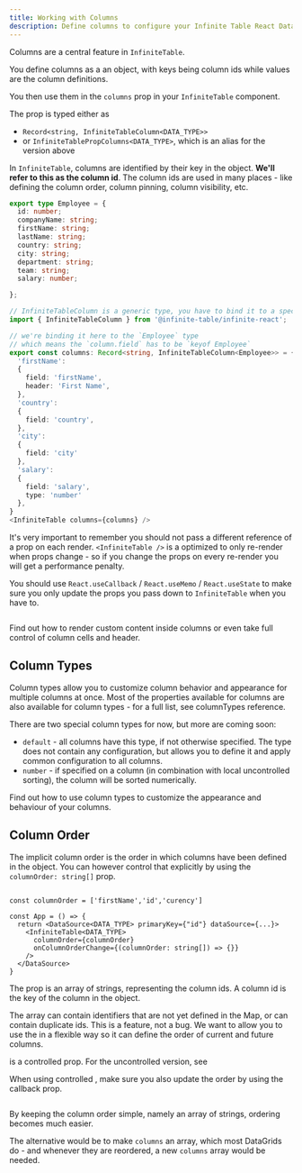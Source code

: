 ```yaml
---
title: Working with Columns
description: Define columns to configure your Infinite Table React DataGrid - fixed and flexible columns, resize, column groups and more
---
```


Columns are a central feature in `InfiniteTable`.

You define columns as a an object, with keys being column ids while values are the column definitions.

You then use them in the `columns` prop in your `InfiniteTable` component.

The <PropLink name="columns" /> prop is typed either as

- `Record<string, InfiniteTableColumn<DATA_TYPE>>`
- or `InfiniteTablePropColumns<DATA_TYPE>`, which is an alias for the version above

<Note title="Understanding column id">

In `InfiniteTable`, columns are identified by their key in the <PropLink name="columns" /> object. **We'll refer to this as the column id**.
The column ids are used in many places - like defining the <PropLink name="columnOrder" code={false}>column order</PropLink>, column pinning, column visibility, etc.

</Note>

```ts
export type Employee = {
  id: number;
  companyName: string;
  firstName: string;
  lastName: string;
  country: string;
  city: string;
  department: string;
  team: string;
  salary: number;

};

// InfiniteTableColumn is a generic type, you have to bind it to a specific data-type
import { InfiniteTableColumn } from '@infinite-table/infinite-react';

// we're binding it here to the `Employee` type
// which means the `column.field` has to be `keyof Employee`
export const columns: Record<string, InfiniteTableColumn<Employee>> = {
  'firstName':
  {
    field: 'firstName',
    header: 'First Name',
  },
  'country':
  {
    field: 'country',
  },
  'city':
  {
    field: 'city'
  },
  'salary':
  {
    field: 'salary',
    type: 'number'
  },
}
<InfiniteTable columns={columns} />
```

<Gotcha>

It's very important to remember you should not pass a different reference of a prop on each render. `<InfiniteTable />` is a optimized to only re-render when props change - so if you change the props on every re-render you will get a performance penalty.

You should use `React.useCallback` / `React.useMemo` / `React.useState` to make sure you only update the props you pass down to `InfiniteTable` when you have to.

</Gotcha>

<Sandpack title="Basic Column Configuration">

```ts file="basic-columns-example.page.tsx"

```

</Sandpack>

<YouWillLearnCard inline title="Learn more about customizing Column Rendering" path="./columns/column-rendering">
Find out how to render custom content inside columns or even take full control of column cells and header.
</YouWillLearnCard>

## Column Types

Column types allow you to customize column behavior and appearance for multiple columns at once. Most of the properties available for columns are also available for column types - for a full list, see <PropLink>columnTypes</PropLink> reference.

There are two special <PropLink code={false} name="columns.type">column types</PropLink> for now, but more are coming soon:

- `default` - all columns have this type, if not otherwise specified. The type does not contain any configuration, but allows you to define it and apply common configuration to all columns.
- `number` - if specified on a column (in combination with local uncontrolled sorting), the column will be sorted numerically.

<YouWillLearnCard inline title="Learn more on Column Types" path="./columns/column-types">
Find out how to use column types to customize the appearance and behaviour of your columns.
</YouWillLearnCard>

## Column Order

The implicit column order is the order in which columns have been defined in the <PropLink name="columns" /> object. You can however control that explicitly by using the `columnOrder: string[]` prop.

```tsx

const columnOrder = ['firstName','id','curency']

const App = () => {
  return <DataSource<DATA_TYPE> primaryKey={"id"} dataSource={...}>
    <InfiniteTable<DATA_TYPE>
      columnOrder={columnOrder}
      onColumnOrderChange={(columnOrder: string[]) => {}}
    />
  </DataSource>
}
```

The <PropLink name="columnOrder" /> prop is an array of strings, representing the column ids. A column id is the key of the column in the <PropLink name="columns" /> object.

<Note>

The <PropLink name="columnOrder" /> array can contain identifiers that are not yet defined in the <PropLink name="columns" /> Map, or can contain duplicate ids. This is a feature, not a bug. We want to allow you to use the <PropLink name="columnOrder" /> in a flexible way so it can define the order of current and future columns.

</Note>

<Note>
<PropLink name="columnOrder" /> is a controlled prop. For the uncontrolled version, see <PropLink name="defaultColumnOrder" />

When using controlled <PropLink name="columnOrder" />, make sure you also update the order by using the <PropLink name="onColumnOrderChange" /> callback prop.
</Note>

<Sandpack title="Column Order demo, with firstName col displayed twice">

```tsx file="$DOCS/reference/columnOrder-example.page.tsx"

```

</Sandpack>

<Note>

By keeping the column order simple, namely an array of strings, ordering becomes much easier.

The alternative would be to make `columns` an array, which most DataGrids do - and whenever they are reordered, a new `columns` array would be needed.

</Note>
